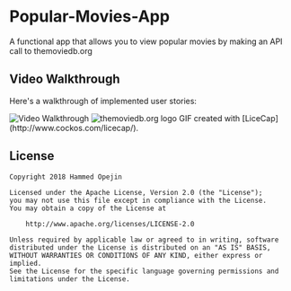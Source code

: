 # Popular-Movies-App
A functional app that allows you to view popular movies by making an API call to themoviedb.org



## Video Walkthrough 

Here's a walkthrough of implemented user stories:

<img src='https://github.com/hammedopejin/Popular-Movies-App/blob/master/Popular%20Movies%20App%20Phase%201%20Demo.gif' title='Video Walkthrough' width='' alt='Video Walkthrough' />

<img src='https://github.com/hammedopejin/Popular-Movies-App/blob/master/powered-by-square-green-3ee4814bb59d8260d51efdd7c124383540fc04ca27d23eaea3a8c87bfa0f388d.png' title='themoviedb.org logo' width='' alt='themoviedb.org logo' />
GIF created with [LiceCap](http://www.cockos.com/licecap/).

## License

    Copyright 2018 Hammed Opejin

    Licensed under the Apache License, Version 2.0 (the "License");
    you may not use this file except in compliance with the License.
    You may obtain a copy of the License at

        http://www.apache.org/licenses/LICENSE-2.0

    Unless required by applicable law or agreed to in writing, software
    distributed under the License is distributed on an "AS IS" BASIS,
    WITHOUT WARRANTIES OR CONDITIONS OF ANY KIND, either express or implied.
    See the License for the specific language governing permissions and
    limitations under the License.
